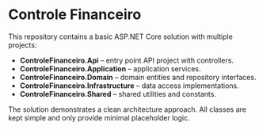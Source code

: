 # Controle Financeiro

This repository contains a basic ASP.NET Core solution with multiple projects:

- **ControleFinanceiro.Api** – entry point API project with controllers.
- **ControleFinanceiro.Application** – application services.
- **ControleFinanceiro.Domain** – domain entities and repository interfaces.
- **ControleFinanceiro.Infrastructure** – data access implementations.
- **ControleFinanceiro.Shared** – shared utilities and constants.

The solution demonstrates a clean architecture approach. All classes are kept
simple and only provide minimal placeholder logic.

